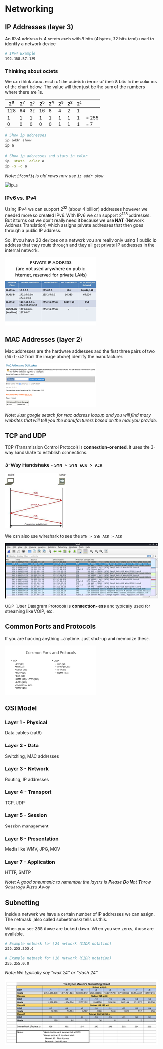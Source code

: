 # Networking

## IP Addresses (layer 3)

An IPv4 address is 4 octets each with 8 bits (4 bytes, 32 bits total) used to identify a network device

```bash
# IPv4 Example
192.168.57.139
```

### Thinking about octets
We can think about each of the octets in terms of their 8 bits in the columns of the chart below. The value will then just be the sum of the numbers where there are 1s.

| 2<sup>8</sup> | 2<sup>7</sup> | 2<sup>6</sup> | 2<sup>5</sup> | 2<sup>4</sup> | 2<sup>3</sup> | 2<sup>2</sup> | 2<sup>1</sup> | |
| -- | -- | -- | -- | -- | -- | -- | -- | -- |
| 128 | 64 | 32 | 16 | 8 | 4 | 2 | 1 |  |
| 1 | 1 | 1 | 1 | 1 | 1 | 1 | 1 | = 255 |
| 0 | 0 | 0 | 0 | 0 | 1 | 1 | 1 | = 7 |

```bash
# Show ip addresses
ip addr show
ip a

# Show ip addresses and stats in color
ip -stats -color a
ip -s -c a
```

*Note: `ifconfig` is old news now use `ip addr show`*

![ip_a](sassets/ip_a.png)

### IPv6 vs. IPv4

Using IPv4 we can support 2<sup>32</sup> (about 4 billion) addresses however we needed more so created IPv6. With IPv6 we can support 2<sup>128</sup> addresses. But it turns out we don't really need it because we use **NAT** (Network Address Translation) which assigns private addresses that then goes through a public IP address. 

So, if you have 20 devices on a network you are really only using 1 public ip address that they route through and they all get private IP addresses in the internal network.

<img src="assets/private_ip_addresses.png" alt="private_ip_addresses" width="300"/>


## MAC Addresses (layer 2)

Mac addresses are the hardware addresses and the first three pairs of two (`00:1c:42` from the image above) identify the manufacturer.

<img src="assets/mac_addr_lookup.png" alt="mac_addr_lookup" width="300"/>

*Note: Just google search for mac address lookup and you will find many websites that will tell you the manufacturers based on the mac you provide.*

## TCP and UDP

TCP (Transmission Control Protocol) is **connection-oriented**. It uses the 3-way handshake to establish connections.

### 3-Way Handshake - `SYN > SYN ACK > ACK`

<img src="assets/3_way_handshake.png" alt="3_way_handshake" width="200"/>

We can also use wireshark to see the `SYN > SYN ACK > ACK`

![wireshark_3_way_handshake](assets/wireshark_3_way_handshake.png)

UDP (User Datagram Protocol) is **connection-less** and typically used for streaming like VOIP, etc.

## Common Ports and Protocols

If you are hacking anything...anytime...just shut-up and memorize these.

<img src="assets/common_ports_and_protocols.png" alt="common_ports_and_protocols" width="300"/>

## OSI Model

### Layer 1 - Physical
Data cables (cat6)

### Layer 2 - Data
Switching, MAC addresses

### Layer 3 - Network
Routing, IP addresses

### Layer 4 - Transport
TCP, UDP

### Layer 5 - Session
Session management

### Layer 6 - Presentation
Media like WMV, JPG, MOV

### Layer 7 - Application
HTTP, SMTP

*Note: A good pneumonic to remember the layers is **P**lease **D**o **N**ot **T**hrow **S**aussage **P**izza **A**way*

## Subnetting

Inside a network we have a certain number of IP addresses we can assign. The netmask (also called subnetmask) tells us this.

When you see 255 those are locked down. When you see zeros, those are available.

```bash
# Example netmask for \24 network (CIDR notation)
255.255.255.0 
```

```bash
# Example netmask for \16 network (CIDR notation)
255.255.0.0
```

*Note: We typically say "wak 24" or "slash 24"*

![cyber_mentor_subnetting_sheet](assets/cyber_mentor_subnetting_sheet.png)
